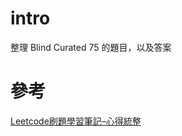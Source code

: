 # intro
整理 Blind Curated 75 的題目，以及答案

# 參考
[Leetcode刷題學習筆記–心得統整](https://hackmd.io/@meyr543/r1skFcvgY)
